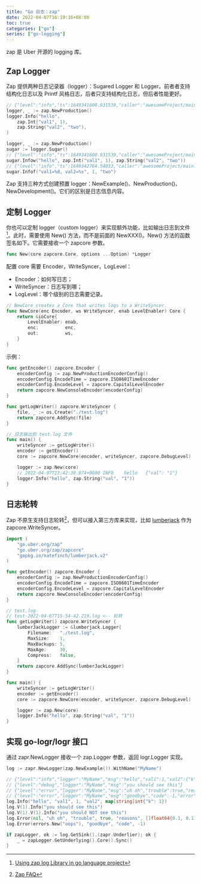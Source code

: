 ```yaml
---
title: "Go 日志：zap"
date: 2022-04-07T16:19:16+08:00
toc: true
categories: ["go"]
series: ["go-logging"]
---
```


zap 是 Uber 开源的 logging 库。

## Zap Logger

Zap 提供两种日志记录器（logger）：Sugared Logger 和 Logger。前者者支持结构化日志以及 Printf 风格日志，后者只支持结构化日志，但后者性能更好。

```go
// {"level":"info","ts":1649341600.931539,"caller":"awesomeProject/main.go:10","msg":"hello","val1":1,"val2":"two"}
logger, _ := zap.NewProduction()
logger.Info("hello",
    zap.Int("val1", 1),
    zap.String("val2", "two"),
)
```

```go
logger, _ := zap.NewProduction()
sugar := logger.Sugar()
// {"level":"info","ts":1649341600.931539,"caller":"awesomeProject/main.go:10","msg":"hello","val1":1,"val2":"two"}
sugar.Infow("hello", zap.Int("val1", 1), zap.String("val2", "two"))
// {"level":"info","ts":1649342764.54033,"caller":"awesomeProject/main.go:12","msg":"val1=1, val2=two"}
sugar.Infof("val1=%d, val2=%s", 1, "two")
```

Zap 支持三种方式创建预置 logger：NewExample()、NewProduction()、NewDevelopment()。它们的区别是日志信息内容。

## 定制 Logger

你也可以定制 logger（custom logger）来实现额外功能，比如输出日志到文件[^1]。此时，需要使用 New() 方法，而不是前面的 NewXXX()。New() 方法的函数签名如下。它需要接收一个 zapcore 参数。

```go
func New(core zapcore.Core, options ...Option) *Logger
```

配置 core 需要 Encoder，WriteSyncer，LogLevel：

- Encoder：如何写日志；
- WriteSyncer：日志写到哪；
- LogLevel：哪个级别的日志需要记录。

```go
// NewCore creates a Core that writes logs to a WriteSyncer.
func NewCore(enc Encoder, ws WriteSyncer, enab LevelEnabler) Core {
	return &ioCore{
		LevelEnabler: enab,
		enc:          enc,
		out:          ws,
	}
}
```

示例：
```go
func getEncoder() zapcore.Encoder {
    encoderConfig := zap.NewProductionEncoderConfig()
    encoderConfig.EncodeTime = zapcore.ISO8601TimeEncoder
    encoderConfig.EncodeLevel = zapcore.CapitalLevelEncoder
    return zapcore.NewConsoleEncoder(encoderConfig)
}

func getLogWriter() zapcore.WriteSyncer {
	file, _ := os.Create("./test.log")
	return zapcore.AddSync(file)
}

// 日志输出到 test.log 文件
func main() {
	writeSyncer := getLogWriter()
	encoder := getEncoder()
	core := zapcore.NewCore(encoder, writeSyncer, zapcore.DebugLevel)

	logger := zap.New(core)
	// 2022-04-07T23:42:30.874+0800	INFO	hello	{"val": "1"}
	logger.Info("hello", zap.String("val", "1"))
}
```

## 日志轮转

Zap 不原生支持日志轮转[^2]，但可以接入第三方库来实现，比如 [lumberjack](gopkg.in/natefinch/lumberjack.v2) 作为 zapcore.WriteSyncer。

```go
import (
	"go.uber.org/zap"
	"go.uber.org/zap/zapcore"
	"gopkg.in/natefinch/lumberjack.v2"
)

func getEncoder() zapcore.Encoder {
	encoderConfig := zap.NewProductionEncoderConfig()
	encoderConfig.EncodeTime = zapcore.ISO8601TimeEncoder
	encoderConfig.EncodeLevel = zapcore.CapitalLevelEncoder
	return zapcore.NewConsoleEncoder(encoderConfig)
}

// test.log
// test-2022-04-07T15-54-42.219.log <-- 轮转
func getLogWriter() zapcore.WriteSyncer {
	lumberJackLogger := &lumberjack.Logger{
		Filename:   "./test.log",
		MaxSize:    1,
		MaxBackups: 5,
		MaxAge:     30,
		Compress:   false,
	}
	return zapcore.AddSync(lumberJackLogger)
}

func main() {
	writeSyncer := getLogWriter()
	encoder := getEncoder()
	core := zapcore.NewCore(encoder, writeSyncer, zapcore.DebugLevel)

	logger := zap.New(core)
	logger.Info("hello", zap.String("val", "1"))
}
```

## 实现 go-logr/logr 接口

通过 zapr.NewLogger 接收一个 zap.Logger 参数，返回  logr.Logger 实现。

```go
log := zapr.NewLogger(zap.NewExample()).WithName("MyName")

// {"level":"info","logger":"MyName","msg":"hello","val1":1,"val2":{"k":1}}
// {"level":"debug","logger":"MyName","msg":"you should see this"}
// {"level":"error","logger":"MyName","msg":"uh oh","trouble":true,"reasons":[0.1,0.11,3.14]}
// {"level":"error","logger":"MyName","msg":"goodbye","code":-1,"error":"oops"}
log.Info("hello", "val1", 1, "val2", map[string]int{"k": 1})
log.V(1).Info("you should see this")
log.V(1).V(1).Info("you should NOT see this")
log.Error(nil, "uh oh", "trouble", true, "reasons", []float64{0.1, 0.11, 3.14})
log.Error(errors.New("oops"), "goodbye", "code", -1)

if zapLogger, ok := log.GetSink().(zapr.Underlier); ok {
    _ = zapLogger.GetUnderlying().Core().Sync()
}
```

[^1]: [Using zap log Library in go language project](https://developpaper.com/using-zap-log-library-in-go-language-project-translation/)
[^2]: [Zap FAQ](https://github.com/uber-go/zap/blob/master/FAQ.md#does-zap-support-log-rotation)